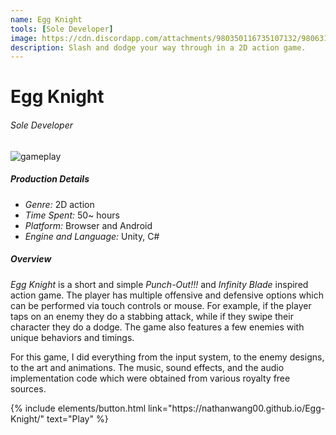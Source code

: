```yaml
---
name: Egg Knight
tools: [Sole Developer]
image: https://cdn.discordapp.com/attachments/980350116735107132/980631354372931627/Capture.PNG
description: Slash and dodge your way through in a 2D action game.
---
```


# Egg Knight
###### Sole Developer

![gameplay](https://cdn.discordapp.com/attachments/980350116735107132/980638143420198952/Capture.gif)

##### Production Details
+ *Genre:* 2D action
+ *Time Spent:* 50~ hours
+ *Platform:* Browser and Android
+ *Engine and Language:* Unity, C#

##### Overview
*Egg Knight* is a short and simple *Punch-Out!!!* and *Infinity Blade* inspired action game. The player has multiple offensive and defensive options which can be performed via touch controls or mouse. For example, if the player taps on an enemy they do a stabbing attack, while if they swipe their character they do a dodge. The game also features a few enemies with unique behaviors and timings.

For this game, I did everything from the input system, to the enemy designs, to the art and animations. The music, sound effects, and the audio implementation code which were obtained from various royalty free sources.

<!---
##### My Goals
+ Test my concept to prototyping capabilities within limited timespan
+ Gain more experience in other disciplines
+ Design an easy to pickup control scheme

Insert picture of dodging iteration here, also maybe 1 Touch RPG

##### Summary
Overall, one of my favorite projects. Working within the time constraints was tough, but I enjoyed doing the design for the combat and controls.
Also, throughout the project, I learned that I sometimes focus too much on the mechanics and technical design. While my main focus was on the gameplay, I should have put my effort into creating a more cohesive aesthetic.
--->


<p class="text-center">
{% include elements/button.html link="https://nathanwang00.github.io/Egg-Knight/" text="Play" %}
</p>